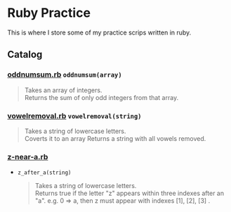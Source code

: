 # Ruby Practice

This is where I store some of my practice scrips written in ruby.


## Catalog

### [oddnumsum.rb](https://github.com/Bubblemelon/Ruby-Stuff/blob/master/ruby%20practice/oddnumsum.rb) `oddnumsum(array)`  
> Takes an array of integers.  
> Returns the sum of only odd integers from that array.  

### [vowelremoval.rb](https://github.com/Bubblemelon/Ruby-Stuff/blob/master/ruby%20practice/vowelremoval.rb) `vowelremoval(string)`  
> Takes a string of lowercase letters.  
> Coverts it to an array
> Returns a string with all vowels removed.

### [z-near-a.rb](https://github.com/Bubblemelon/Ruby-Stuff/blob/master/ruby%20practice/z-near-a.rb)

  - `z_after_a(string)`  
    > Takes a string of lowercase letters.  
    > Returns true if the letter "z" appears within three indexes after an "a".
    > e.g. 0 => a, then z must appear with indexes [1], [2], [3] .
